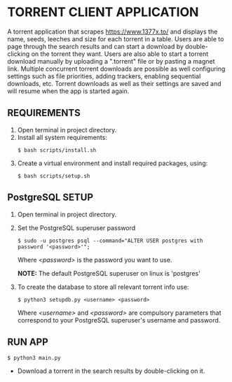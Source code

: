 # TORRENT CLIENT APPLICATION
A torrent application that scrapes https://www.1377x.to/ and displays the name, seeds, leeches and size for each torrent 
in a table. Users are able to page through the search results and can start a download by double-clicking on the torrent 
they want. Users are also able to start a torrent download manually by uploading a ".torrent" file or by
pasting a magnet link. Multiple concurrent torrent downloads are possible as well configuring settings such as file 
priorities, adding trackers, enabling sequential downloads, etc. Torrent downloads as well as their settings are saved
and will resume when the app is started again.
## REQUIREMENTS
1. Open terminal in project directory.
2. Install all system requirements:
   ```
   $ bash scripts/install.sh
   ```
3. Create a virtual environment and install required packages, using:
   ```
   $ bash scripts/setup.sh
   ```

## PostgreSQL SETUP
1. Open terminal in project directory.
2. Set the PostgreSQL superuser password
   ```
   $ sudo -u postgres psql --command="ALTER USER postgres with password '<password>'";
   ```
   Where _\<password\>_ is the password you want to use.

   **NOTE:** The default PostgreSQL superuser on linux is 'postgres'


3. To create the database to store all relevant torrent info use:
    ```
    $ python3 setupdb.py <username> <password>
    ```
   Where _\<username\>_ and _\<password\>_ are compulsory parameters that correspond to your PostgreSQL superuser's username 
   and password.

## RUN APP
   ```
   $ python3 main.py
   ```

* Download a torrent in the search results by double-clicking on it.